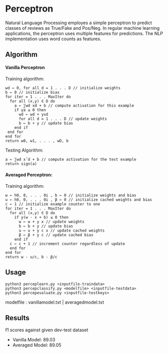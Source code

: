 # Perceptron
Natural Language Processing employes a simple perceptron to predict classes of reviews as True/Fake and Pos/Neg.
In regular machine learning applications, the perceptron uses multiple features for predictions. The NLP implementation uses word counts as features.


## Algorithm
#### Vanilla Perceptron
Training algorithm:

    wd ← 0, for all d = 1 . . . D // initialize weights
    b ← 0 // initialize bias
    for iter = 1 . . . MaxIter do
      for all (x,y) ∈ D do
        a ← ∑wd xd + b // compute activation for this example
        if ya ≤ 0 then
          wd ← wd + yxd
          for all d = 1 . . . D // update weights
          b ← b + y // update bias
        end if
     end for
    end for
    return w0, w1, . . . , wD, b
Testing Algorithm:

    a ← ∑wd xˆd + b // compute activation for the test example
    return sign(a)

#### Averaged Perceptron:
Training algorithm:

    w ← h0, 0, . . . 0i , b ← 0 // initialize weights and bias
    u ← h0, 0, . . . 0i , β ← 0 // initialize cached weights and bias
    c ← 1 // initialize example counter to one
    for iter = 1 . . . MaxIter do
      for all (x,y) ∈ D do
        if y(w · x + b) ≤ 0 then
          w ← w + y x // update weights
          b ← b + y // update bias
          u ← u + y c x // update cached weights
          β ← β + y c // update cached bias
        end if
      c ← c + 1 // increment counter regardless of update
      end for
    end for
    return w - u/c, b - β/c
    
## Usage

    python3 perceplearn.py <inputfile-traindata>
    python3 percepclassify.py <modelfile> <inputfile-testdata>
    python3 percepevaluate.py <inputfile-testkeys>
 
modelfile : vanillamodel.txt | averagedmodel.txt

## Results
f1 scores against given dev-test dataset

- Vanilla Model: 89.03
- Averaged Model: 89.05
 
